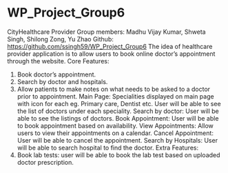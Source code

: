 # WP_Project_Group6

CityHealthcare Provider
Group members:
Madhu Vijay Kumar, Shweta Singh, Shilong Zong, Yu Zhao
Github: https://github.com/ssingh59/WP_Project_Group6
The idea of healthcare provider application is to allow users to book online doctor’s appointment
through the website.
Core Features:
1. Book doctor’s appointment.
2. Search by doctor and hospitals.
3. Allow patients to make notes on what needs to be asked to a doctor prior to
appointment.
Main Page:
Specialities displayed on main page with icon for each eg. Primary care, Dentist etc.
User will be able to see the list of doctors under each speciality.
Search by doctor:
User will be able to see the listings of doctors.
Book Appointment:
User will be able to book appointment based on availability.
View Appointments:
Allow users to view their appointments on a calendar.
Cancel Appointment:
User will be able to cancel the appointment.
Search by Hospitals: User will be able to search hospital to find the doctor.
Extra Features:
1. Book lab tests: user will be able to book the lab test based on uploaded doctor prescription.